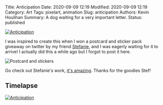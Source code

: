 Title: Anticipation
Date: 2020-09-09 12:19
Modified: 2020-09-09 12:19
Category: Art
Tags: pixelart, animation
Slug: anticipation
Authors: Kevin Houlihan
Summary: A dog waiting for a very important letter.
Status: published

[![Anticipation]({static}/images/anticipation/AnticipationPortrait11Animated_x3_Optimised.gif "Anticipation")](https://portfolio.hyperlinkyourheart.com/anticipation.html)

I was inspired to create this when I won a postcard and sticker pack giveaway on twitter by my friend [Stefanie](https://twitter.com/moertel/), and I was eagerly waiting for it to arrive! I actually did this a while ago but I forgot to post it here.

![Postcard and stickers]({static}/images/anticipation/pack.jpg "Postcard and stickers")

Go check out Stefanie's work, [it's amazing](https://moer.tel/). Thanks for the goodies Stef!

## Timelapse

[![Anticipation](https://img.youtube.com/vi/IdL1mG59ApU/0.jpg)](https://www.youtube.com/watch?v=IdL1mG59ApU)
